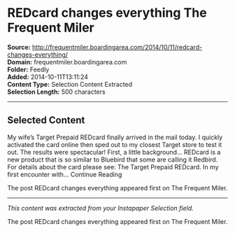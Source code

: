 # REDcard changes everything The Frequent Miler

**Source:** http://frequentmiler.boardingarea.com/2014/10/11/redcard-changes-everything/  
**Domain:** frequentmiler.boardingarea.com  
**Folder:** Feedly  
**Added:** 2014-10-11T13:11:24  
**Content Type:** Selection Content Extracted  
**Selection Length:** 500 characters  


---

## Selected Content

My wife’s Target Prepaid REDcard finally arrived in the mail today. I quickly activated the card online then sped out to my closest Target store to test it out. The results were spectacular! First, a little background… REDcard is a new product that is so similar to Bluebird that some are calling it Redbird. For details about the card please see: The Target Prepaid REDcard. In my first encounter with... Continue Reading

The post REDcard changes everything appeared first on The Frequent Miler.

---

*This content was extracted from your Instapaper Selection field.*

The post REDcard changes everything appeared first on The Frequent Miler.
